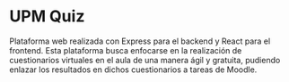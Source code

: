 # UPM Quiz

Plataforma web realizada con Express para el backend y React para el frontend. Esta plataforma busca enfocarse
en la realización de cuestionarios virtuales en el aula de una manera ágil y gratuita, pudiendo enlazar los resultados
en dichos cuestionarios a tareas de Moodle.
